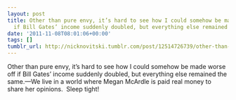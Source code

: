 ```yaml
---
layout: post
title: Other than pure envy, it’s hard to see how I could somehow be made worse off
  if Bill Gates’ income suddenly doubled, but everything else remained the same.
date: '2011-11-08T08:01:06+00:00'
tags: []
tumblr_url: http://nicknovitski.tumblr.com/post/12514726739/other-than-pure-envy-its-hard-to-see-how-i-could
---
```

Other than pure envy, it’s hard to see how I could somehow be made worse off if Bill Gates’ income suddenly doubled, but everything else remained the same.—We live in a world where Megan McArdle is paid real money to share her opinions.  Sleep tight!
